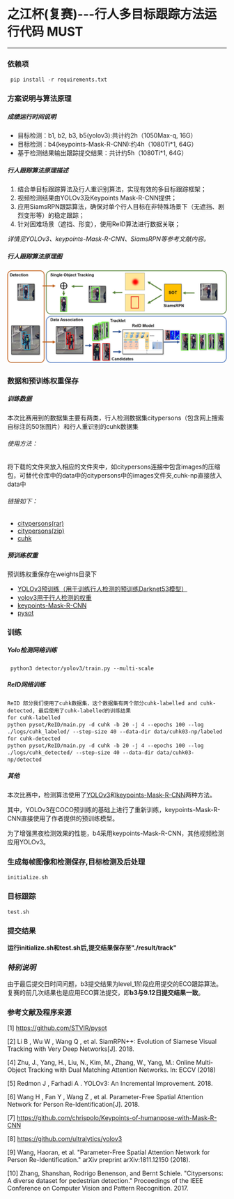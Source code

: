 # 之江杯(复赛)---行人多目标跟踪方法运行代码 MUST
---
### 依赖项

<pre><code> pip install -r requirements.txt
</code></pre> 

### 方案说明与算法原理
##### 成绩运行时间说明
- 目标检测：b1, b2, b3, b5(yolov3):共计约2h（1050Max-q, 16G）
- 目标检测：b4(keypoints-Mask-R-CNN):约4h（1080Ti*1, 64G）
- 基于检测结果输出跟踪提交结果：共计约5h（1080Ti*1, 64G）

##### 行人跟踪算法原理描述

1. 结合单目标跟踪算法及行人重识别算法，实现有效的多目标跟踪框架；
2. 视频检测结果由YOLOv3及Keypoints Mask-R-CNN提供；
2. 应用SiamsRPN跟踪算法，确保对单个行人目标在非特殊场景下（无遮挡、剧烈变形等）的稳定跟踪；
3. 针对困难场景（遮挡、形变），使用ReID算法进行数据关联；

*详情见YOLOv3、keypoints-Mask-R-CNN、SiamsRPN等参考文献内容。*

##### 行人跟踪算法原理图

![Algorithm](./readme_materials/Algorithm.jpg)

### 数据和预训练权重保存
##### 训练数据
本次比赛用到的数据集主要有两类，行人检测数据集citypersons（包含网上搜索自标注的50张图片）和行人重识别的cuhk数据集
###### 使用方法：
将下载的文件夹放入相应的文件夹中，如citypersons连接中包含images的压缩包，可替代仓库中的data中的citypersons中的images文件夹,cuhk-np直接放入data中
###### 链接如下：
- [citypersons(rar)](https://pan.baidu.com/s/1yui64WJi92-bOh49qufCzg)
- [citypersons(zip)](https://pan.baidu.com/s/17E1WJN363S756fYGcEtgtg)
- [cuhk](https://pan.baidu.com/s/17mPbmo4NdFmx1pDgUC1msg)

##### 预训练权重
预训练权重保存在weights目录下
- [YOLOv3预训练（用于训练行人检测的预训练Darknet53模型）](https://pan.baidu.com/s/1_5Rwvc8clnCb44z0R2o70Q)
- [yolov3用于行人检测的权重](https://pan.baidu.com/s/1KsQPTdgABt_rRLn7H_AA8w)
- [keypoints-Mask-R-CNN](https://pan.baidu.com/s/1a8A6xVNuuo6Zr3cc3DbB2Q)
- [pysot](https://pan.baidu.com/s/1Cx--3FqdcRna7vbJwppvrQ)


### 训练
##### Yolo检测网络训练
<pre><code> python3 detector/yolov3/train.py --multi-scale
</code></pre> 

##### ReID网络训练
<pre><code>ReID 部分我们使用了cuhk数据集，这个数据集有两个部分cuhk-labelled and cuhk-detected, 最后使用了cuhk-labelled的训练结果
for cuhk-labelled 
python pysot/ReID/main.py -d cuhk -b 20 -j 4 --epochs 100 --log ./logs/cuhk_labeled/ --step-size 40 --data-dir data/cuhk03-np/labeled
for cuhk-detected
python pysot/ReID/main.py -d cuhk -b 20 -j 4 --epochs 100 --log ./logs/cuhk_detected/ --step-size 40 --data-dir data/cuhk03-np/detected
</code></pre>

##### 其他
本次比赛中，检测算法使用了[YOLOv3](https://github.com/ultralytics/yolov3)和[keypoints-Mask-R-CNN](https://github.com/chrispolo/Keypoints-of-humanpose-with-Mask-R-CNN)两种方法。

其中，YOLOv3在COCO预训练的基础上进行了重新训练，keypoints-Mask-R-CNN直接使用了作者提供的预训练模型。

为了增强黑夜检测效果的性能，b4采用keypoints-Mask-R-CNN，其他视频检测应用YOLOv3。

### 生成每帧图像和检测保存,目标检测及后处理
<pre><code>initialize.sh
</code></pre>

### 目标跟踪
<pre><code>test.sh
</code></pre>

### 提交结果
**运行initialize.sh和test.sh后,提交结果保存至"./result/track"**

### *特别说明*
由于最后提交日时间问题，b3提交结果为level_1阶段应用提交的ECO跟踪算法。复赛的前几次结果也是应用ECO算法提交，即**b3与9.12日提交结果一致**。


### 参考文献及程序来源
[1] https://github.com/STVIR/pysot

[2] Li B , Wu W , Wang Q , et al. SiamRPN++: Evolution of Siamese Visual Tracking with Very Deep Networks[J]. 2018.

[4] Zhu, J., Yang, H., Liu, N., Kim, M., Zhang, W., Yang, M.: Online Multi-Object Tracking with Dual Matching Attention Networks. In: ECCV (2018)

[5] Redmon J , Farhadi A . YOLOv3: An Incremental Improvement. 2018.

[6] Wang H , Fan Y , Wang Z , et al. Parameter-Free Spatial Attention Network for Person Re-Identification[J]. 2018.

[7] https://github.com/chrispolo/Keypoints-of-humanpose-with-Mask-R-CNN

[8] https://github.com/ultralytics/yolov3

[9] Wang, Haoran, et al. "Parameter-Free Spatial Attention Network for Person Re-Identification." arXiv preprint arXiv:1811.12150 (2018).

[10] Zhang, Shanshan, Rodrigo Benenson, and Bernt Schiele. "Citypersons: A diverse dataset for pedestrian detection." Proceedings of the IEEE Conference on Computer Vision and Pattern Recognition. 2017.

